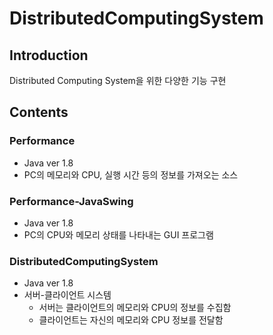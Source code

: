 # DistributedComputingSystem

## Introduction
Distributed Computing System을 위한 다양한 기능 구현
<br>

## Contents

### Performance
* Java ver 1.8
* PC의 메모리와 CPU, 실행 시간 등의 정보를 가져오는 소스

### Performance-JavaSwing
* Java ver 1.8
* PC의 CPU와 메모리 상태를 나타내는 GUI 프로그램

### DistributedComputingSystem
* Java ver 1.8
* 서버-클라이언트 시스템
  * 서버는 클라이언트의 메모리와 CPU의 정보를 수집함
  * 클라이언트는 자신의 메모리와 CPU 정보를 전달함




